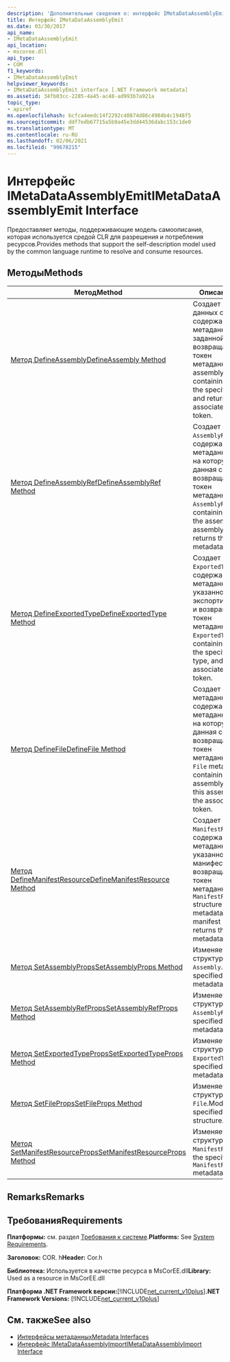 ```yaml
---
description: 'Дополнительные сведения о: интерфейс IMetaDataAssemblyEmit'
title: Интерфейс IMetaDataAssemblyEmit
ms.date: 03/30/2017
api_name:
- IMetaDataAssemblyEmit
api_location:
- mscoree.dll
api_type:
- COM
f1_keywords:
- IMetaDataAssemblyEmit
helpviewer_keywords:
- IMetaDataAssemblyEmit interface [.NET Framework metadata]
ms.assetid: 34fb03cc-2285-4a45-ac48-ad993b7a921a
topic_type:
- apiref
ms.openlocfilehash: bcfca4eedc14f2292c40874d86c4984b4c1948f5
ms.sourcegitcommit: ddf7edb67715a5b9a45e3dd44536dabc153c1de0
ms.translationtype: MT
ms.contentlocale: ru-RU
ms.lasthandoff: 02/06/2021
ms.locfileid: "99678215"
---
```

# <a name="imetadataassemblyemit-interface"></a><span data-ttu-id="8a24a-103">Интерфейс IMetaDataAssemblyEmit</span><span class="sxs-lookup"><span data-stu-id="8a24a-103">IMetaDataAssemblyEmit Interface</span></span>

<span data-ttu-id="8a24a-104">Предоставляет методы, поддерживающие модель самоописания, которая используется средой CLR для разрешения и потребления ресурсов.</span><span class="sxs-lookup"><span data-stu-id="8a24a-104">Provides methods that support the self-description model used by the common language runtime to resolve and consume resources.</span></span>  
  
## <a name="methods"></a><span data-ttu-id="8a24a-105">Методы</span><span class="sxs-lookup"><span data-stu-id="8a24a-105">Methods</span></span>  
  
|<span data-ttu-id="8a24a-106">Метод</span><span class="sxs-lookup"><span data-stu-id="8a24a-106">Method</span></span>|<span data-ttu-id="8a24a-107">Описание</span><span class="sxs-lookup"><span data-stu-id="8a24a-107">Description</span></span>|  
|------------|-----------------|  
|[<span data-ttu-id="8a24a-108">Метод DefineAssembly</span><span class="sxs-lookup"><span data-stu-id="8a24a-108">DefineAssembly Method</span></span>](imetadataassemblyemit-defineassembly-method.md)|<span data-ttu-id="8a24a-109">Создает структуру данных сборки, содержащую метаданные для заданной сборки, и возвращает связанный токен метаданных.</span><span class="sxs-lookup"><span data-stu-id="8a24a-109">Creates an assembly data structure containing metadata for the specified assembly, and returns the associated metadata token.</span></span>|  
|[<span data-ttu-id="8a24a-110">Метод DefineAssemblyRef</span><span class="sxs-lookup"><span data-stu-id="8a24a-110">DefineAssemblyRef Method</span></span>](imetadataassemblyemit-defineassemblyref-method.md)|<span data-ttu-id="8a24a-111">Создает структуру `AssemblyRef`, содержащую метаданные для сборки, на которую ссылается данная сборка, и возвращает связанный токен метаданных.</span><span class="sxs-lookup"><span data-stu-id="8a24a-111">Creates an `AssemblyRef` structure containing metadata for the assembly that this assembly references, and returns the associated metadata token.</span></span>|  
|[<span data-ttu-id="8a24a-112">Метод DefineExportedType</span><span class="sxs-lookup"><span data-stu-id="8a24a-112">DefineExportedType Method</span></span>](imetadataassemblyemit-defineexportedtype-method.md)|<span data-ttu-id="8a24a-113">Создает структуру `ExportedType`, содержащую метаданные для указанного экспортированного типа, и возвращает связанный токен метаданных.</span><span class="sxs-lookup"><span data-stu-id="8a24a-113">Creates an `ExportedType` structure containing metadata for the specified exported type, and returns the associated metadata token.</span></span>|  
|[<span data-ttu-id="8a24a-114">Метод DefineFile</span><span class="sxs-lookup"><span data-stu-id="8a24a-114">DefineFile Method</span></span>](imetadataassemblyemit-definefile-method.md)|<span data-ttu-id="8a24a-115">Создает структуру метаданных `File`, содержащую метаданные для сборки, на которую ссылается данная сборка, и возвращает связанный токен метаданных.</span><span class="sxs-lookup"><span data-stu-id="8a24a-115">Creates a `File` metadata structure containing metadata for assembly referenced by this assembly, and returns the associated metadata token.</span></span>|  
|[<span data-ttu-id="8a24a-116">Метод DefineManifestResource</span><span class="sxs-lookup"><span data-stu-id="8a24a-116">DefineManifestResource Method</span></span>](imetadataassemblyemit-definemanifestresource-method.md)|<span data-ttu-id="8a24a-117">Создает структуру `ManifestResource`, содержащую метаданные для указанного ресурса манифеста, и возвращает связанный токен метаданных.</span><span class="sxs-lookup"><span data-stu-id="8a24a-117">Creates a `ManifestResource` structure containing metadata for the specified manifest resource, and returns the associated metadata token.</span></span>|  
|[<span data-ttu-id="8a24a-118">Метод SetAssemblyProps</span><span class="sxs-lookup"><span data-stu-id="8a24a-118">SetAssemblyProps Method</span></span>](imetadataassemblyemit-setassemblyprops-method.md)|<span data-ttu-id="8a24a-119">Изменяет указанную структуру метаданных `Assembly`.</span><span class="sxs-lookup"><span data-stu-id="8a24a-119">Modifies the specified `Assembly` metadata structure.</span></span>|  
|[<span data-ttu-id="8a24a-120">Метод SetAssemblyRefProps</span><span class="sxs-lookup"><span data-stu-id="8a24a-120">SetAssemblyRefProps Method</span></span>](imetadataassemblyemit-setassemblyrefprops-method.md)|<span data-ttu-id="8a24a-121">Изменяет указанную структуру метаданных `AssemblyRef`.</span><span class="sxs-lookup"><span data-stu-id="8a24a-121">Modifies the specified `AssemblyRef` metadata structure.</span></span>|  
|[<span data-ttu-id="8a24a-122">Метод SetExportedTypeProps</span><span class="sxs-lookup"><span data-stu-id="8a24a-122">SetExportedTypeProps Method</span></span>](imetadataassemblyemit-setexportedtypeprops-method.md)|<span data-ttu-id="8a24a-123">Изменяет указанную структуру метаданных `ExportedType`.</span><span class="sxs-lookup"><span data-stu-id="8a24a-123">Modifies the specified `ExportedType` metadata structure.</span></span>|  
|[<span data-ttu-id="8a24a-124">Метод SetFileProps</span><span class="sxs-lookup"><span data-stu-id="8a24a-124">SetFileProps Method</span></span>](imetadataassemblyemit-setfileprops-method.md)|<span data-ttu-id="8a24a-125">Изменяет указанную структуру метаданных `File`.</span><span class="sxs-lookup"><span data-stu-id="8a24a-125">Modifies the specified `File` metadata structure.</span></span>|  
|[<span data-ttu-id="8a24a-126">Метод SetManifestResourceProps</span><span class="sxs-lookup"><span data-stu-id="8a24a-126">SetManifestResourceProps Method</span></span>](imetadataassemblyemit-setmanifestresourceprops-method.md)|<span data-ttu-id="8a24a-127">Изменяет указанную структуру метаданных `ManifestResource`.</span><span class="sxs-lookup"><span data-stu-id="8a24a-127">Modifies the specified `ManifestResource` metadata structure.</span></span>|  
  
## <a name="remarks"></a><span data-ttu-id="8a24a-128">Remarks</span><span class="sxs-lookup"><span data-stu-id="8a24a-128">Remarks</span></span>  
  
## <a name="requirements"></a><span data-ttu-id="8a24a-129">Требования</span><span class="sxs-lookup"><span data-stu-id="8a24a-129">Requirements</span></span>  

 <span data-ttu-id="8a24a-130">**Платформы:** см. раздел [Требования к системе](../../get-started/system-requirements.md).</span><span class="sxs-lookup"><span data-stu-id="8a24a-130">**Platforms:** See [System Requirements](../../get-started/system-requirements.md).</span></span>  
  
 <span data-ttu-id="8a24a-131">**Заголовок:** COR. h</span><span class="sxs-lookup"><span data-stu-id="8a24a-131">**Header:** Cor.h</span></span>  
  
 <span data-ttu-id="8a24a-132">**Библиотека:** Используется в качестве ресурса в MsCorEE.dll</span><span class="sxs-lookup"><span data-stu-id="8a24a-132">**Library:** Used as a resource in MsCorEE.dll</span></span>  
  
 <span data-ttu-id="8a24a-133">**Платформа .NET Framework версии:**[!INCLUDE[net_current_v10plus](../../../../includes/net-current-v10plus-md.md)]</span><span class="sxs-lookup"><span data-stu-id="8a24a-133">**.NET Framework Versions:** [!INCLUDE[net_current_v10plus](../../../../includes/net-current-v10plus-md.md)]</span></span>  
  
## <a name="see-also"></a><span data-ttu-id="8a24a-134">См. также</span><span class="sxs-lookup"><span data-stu-id="8a24a-134">See also</span></span>

- [<span data-ttu-id="8a24a-135">Интерфейсы метаданных</span><span class="sxs-lookup"><span data-stu-id="8a24a-135">Metadata Interfaces</span></span>](metadata-interfaces.md)
- [<span data-ttu-id="8a24a-136">Интерфейс IMetaDataAssemblyImport</span><span class="sxs-lookup"><span data-stu-id="8a24a-136">IMetaDataAssemblyImport Interface</span></span>](imetadataassemblyimport-interface.md)

